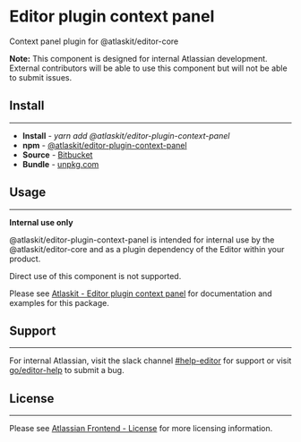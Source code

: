 # Editor plugin context panel

Context panel plugin for @atlaskit/editor-core

**Note:** This component is designed for internal Atlassian development.
External contributors will be able to use this component but will not be able to submit issues.

## Install
---
- **Install** - *yarn add @atlaskit/editor-plugin-context-panel*
- **npm** - [@atlaskit/editor-plugin-context-panel](https://www.npmjs.com/package/@atlaskit/editor-plugin-context-panel)
- **Source** - [Bitbucket](https://bitbucket.org/atlassian/atlassian-frontend/src/master/packages/editor/editor-plugin-context-panel)
- **Bundle** - [unpkg.com](https://unpkg.com/@atlaskit/editor-plugin-context-panel/dist/)

## Usage
---
**Internal use only**

@atlaskit/editor-plugin-context-panel is intended for internal use by the @atlaskit/editor-core and as a plugin dependency of the Editor within your product.

Direct use of this component is not supported.

Please see [Atlaskit - Editor plugin context panel](https://atlaskit.atlassian.com/packages/editor/editor-plugin-context-panel) for documentation and examples for this package.

## Support
---
For internal Atlassian, visit the slack channel [#help-editor](https://atlassian.slack.com/archives/CFG3PSQ9E) for support or visit [go/editor-help](https://go/editor-help) to submit a bug.
## License
---
 Please see [Atlassian Frontend - License](https://hello.atlassian.net/wiki/spaces/AF/pages/2589099144/Documentation#License) for more licensing information.